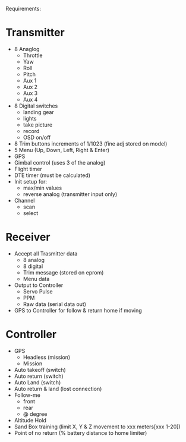 Requirements:

Transmitter
===========
- 8 Anaglog
  - Throttle
  - Yaw
  - Roll
  - Pitch
  - Aux 1 
  - Aux 2
  - Aux 3
  - Aux 4
- 8 Digital switches
  - landing gear
  - lights
  - take picture
  - record
  - OSD on/off
- 8 Trim buttons increments of 1/1023 (fine adj stored on model)
- 5 Menu (Up, Down, Left, Right & Enter)
- GPS
- Gimbal control (uses 3 of the analog)
- Flight timer
- DTE timer (must be calculated)
- Init setup for:
  - max/min values
  - reverse analog (transmitter input only)
- Channel
  - scan
  - select

Receiver
========
- Accept all Trasmitter data 
  - 8 analog
  - 8 digital
  - Trim message (stored on eprom)
  - Menu data
- Output to Controller
  - Servo Pulse
  - PPM
  - Raw data (serial data out)
- GPS to Controller for follow & return home if moving

Controller
==========
- GPS
  - Headless (mission)
  - Mission
- Auto takeoff (switch)
- Auto return (switch)
- Auto Land (switch)
- Auto return & land (lost connection)
- Follow-me
  - front
  - rear
  - @ degree
- Altitude Hold
- Sand Box training (limit X, Y & Z movement to xxx meters[xxx 1-20])
- Point of no return (% battery distance to home limiter)

